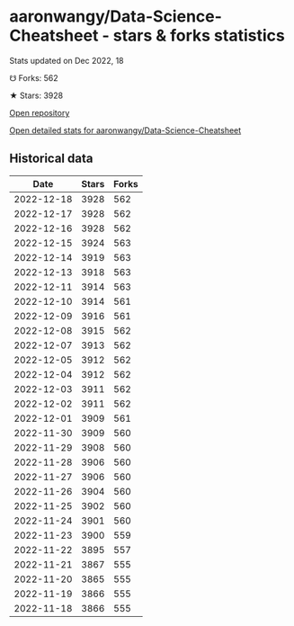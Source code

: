 # aaronwangy/Data-Science-Cheatsheet - stars & forks statistics

Stats updated on Dec 2022, 18

☋ Forks: 562

★ Stars: 3928

[Open repository](https://github.com/aaronwangy/Data-Science-Cheatsheet)

[Open detailed stats for aaronwangy/Data-Science-Cheatsheet](https://reviewgithub.com/rep/aaronwangy/Data-Science-Cheatsheet)

## Historical data
| Date | Stars | Forks |
|------|-------|-------|
| 2022-12-18 | 3928 | 562 | 
| 2022-12-17 | 3928 | 562 | 
| 2022-12-16 | 3928 | 562 | 
| 2022-12-15 | 3924 | 563 | 
| 2022-12-14 | 3919 | 563 | 
| 2022-12-13 | 3918 | 563 | 
| 2022-12-11 | 3914 | 563 | 
| 2022-12-10 | 3914 | 561 | 
| 2022-12-09 | 3916 | 561 | 
| 2022-12-08 | 3915 | 562 | 
| 2022-12-07 | 3913 | 562 | 
| 2022-12-05 | 3912 | 562 | 
| 2022-12-04 | 3912 | 562 | 
| 2022-12-03 | 3911 | 562 | 
| 2022-12-02 | 3911 | 562 | 
| 2022-12-01 | 3909 | 561 | 
| 2022-11-30 | 3909 | 560 | 
| 2022-11-29 | 3908 | 560 | 
| 2022-11-28 | 3906 | 560 | 
| 2022-11-27 | 3906 | 560 | 
| 2022-11-26 | 3904 | 560 | 
| 2022-11-25 | 3902 | 560 | 
| 2022-11-24 | 3901 | 560 | 
| 2022-11-23 | 3900 | 559 | 
| 2022-11-22 | 3895 | 557 | 
| 2022-11-21 | 3867 | 555 | 
| 2022-11-20 | 3865 | 555 | 
| 2022-11-19 | 3866 | 555 | 
| 2022-11-18 | 3866 | 555 | 

